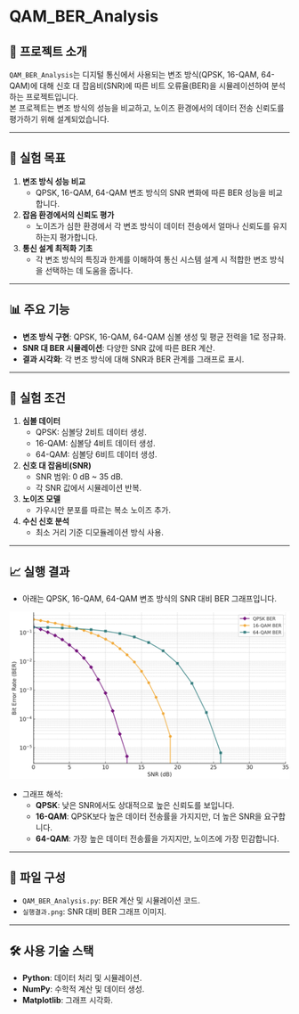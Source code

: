 # QAM_BER_Analysis

## 📖 프로젝트 소개
`QAM_BER_Analysis`는 디지털 통신에서 사용되는 변조 방식(QPSK, 16-QAM, 64-QAM)에 대해 신호 대 잡음비(SNR)에 따른 비트 오류율(BER)을 시뮬레이션하여 분석하는 프로젝트입니다.  
본 프로젝트는 변조 방식의 성능을 비교하고, 노이즈 환경에서의 데이터 전송 신뢰도를 평가하기 위해 설계되었습니다.

---

## 🎯 실험 목표
1. **변조 방식 성능 비교**  
   - QPSK, 16-QAM, 64-QAM 변조 방식의 SNR 변화에 따른 BER 성능을 비교합니다.
2. **잡음 환경에서의 신뢰도 평가**  
   - 노이즈가 심한 환경에서 각 변조 방식이 데이터 전송에서 얼마나 신뢰도를 유지하는지 평가합니다.
3. **통신 설계 최적화 기초**  
   - 각 변조 방식의 특징과 한계를 이해하여 통신 시스템 설계 시 적합한 변조 방식을 선택하는 데 도움을 줍니다.

---

## 📊 주요 기능
- **변조 방식 구현**: QPSK, 16-QAM, 64-QAM 심볼 생성 및 평균 전력을 1로 정규화.
- **SNR 대 BER 시뮬레이션**: 다양한 SNR 값에 따른 BER 계산.
- **결과 시각화**: 각 변조 방식에 대해 SNR과 BER 관계를 그래프로 표시.

---

## 🔬 실험 조건
1. **심볼 데이터**  
   - QPSK: 심볼당 2비트 데이터 생성.  
   - 16-QAM: 심볼당 4비트 데이터 생성.  
   - 64-QAM: 심볼당 6비트 데이터 생성.
2. **신호 대 잡음비(SNR)**  
   - SNR 범위: 0 dB ~ 35 dB.  
   - 각 SNR 값에서 시뮬레이션 반복.
3. **노이즈 모델**  
   - 가우시안 분포를 따르는 복소 노이즈 추가.
4. **수신 신호 분석**  
   - 최소 거리 기준 디모듈레이션 방식 사용.

---

## 📈 실행 결과
- 아래는 QPSK, 16-QAM, 64-QAM 변조 방식의 SNR 대비 BER 그래프입니다.

![실행결과](실행결과.png)

- 그래프 해석:
  - **QPSK**: 낮은 SNR에서도 상대적으로 높은 신뢰도를 보입니다.
  - **16-QAM**: QPSK보다 높은 데이터 전송률을 가지지만, 더 높은 SNR을 요구합니다.
  - **64-QAM**: 가장 높은 데이터 전송률을 가지지만, 노이즈에 가장 민감합니다.

---

## 📂 파일 구성
- `QAM_BER_Analysis.py`: BER 계산 및 시뮬레이션 코드.
- `실행결과.png`: SNR 대비 BER 그래프 이미지.

---

## 🛠️ 사용 기술 스택
- **Python**: 데이터 처리 및 시뮬레이션.
- **NumPy**: 수학적 계산 및 데이터 생성.
- **Matplotlib**: 그래프 시각화.

